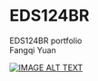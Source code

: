 # EDS124BR
EDS124BR portfolio  
Fangqi Yuan  
  
[![IMAGE ALT TEXT](https://youtu.be/BNgGoM8rb-M)](https://youtu.be/BNgGoM8rb-M)
